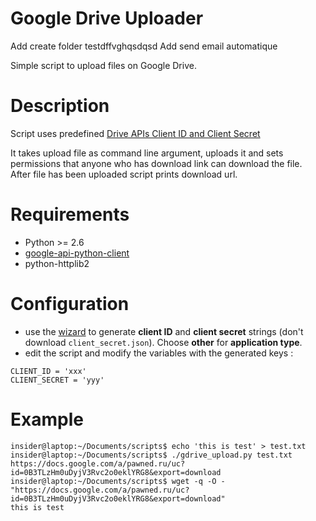 Google Drive Uploader
===========

Add create folder testdffvghqsdqsd
Add send email automatique

Simple script to upload files on Google Drive.

# Description
Script uses predefined [Drive APIs Client ID and Client Secret](https://developers.google.com/drive/v2/web/quickstart/python#step_1_turn_on_the_api_name)

It takes upload file as command line argument, uploads it and sets permissions that anyone who has download link can download the file.  
After file has been uploaded script prints download url.

# Requirements
  * Python >= 2.6
  * [google-api-python-client](http://code.google.com/p/google-api-python-client/)
  * python-httplib2

# Configuration
 - use the [wizard](https://console.developers.google.com/start/api?id=drive) to generate **client ID** and **client secret** strings (don't download `client_secret.json`). Choose **other** for **application type**.
 - edit the script and modify the variables with the generated keys :
```
CLIENT_ID = 'xxx'
CLIENT_SECRET = 'yyy'
```

# Example
    insider@laptop:~/Documents/scripts$ echo 'this is test' > test.txt
    insider@laptop:~/Documents/scripts$ ./gdrive_upload.py test.txt 
    https://docs.google.com/a/pawned.ru/uc?id=0B3TLzHm0uDyjV3Rvc2o0eklYRG8&export=download
    insider@laptop:~/Documents/scripts$ wget -q -O - "https://docs.google.com/a/pawned.ru/uc?id=0B3TLzHm0uDyjV3Rvc2o0eklYRG8&export=download"
    this is test

